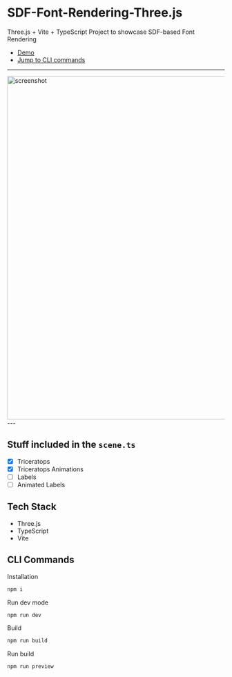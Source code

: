# SDF-Font-Rendering-Three.js
 
Three.js + Vite + TypeScript Project to showcase SDF-based Font Rendering

- [Demo]()
- [Jump to CLI commands](#cli-commands)

---
<img width="796" alt="screenshot" src="https://github.com/pachoclo/vite-threejs-ts-template/assets/3608140/4b377045-8be5-4021-8cb8-84346a23f680">
---

## Stuff included in the `scene.ts`
- [x] Triceratops
- [x] Triceratops Animations
- [ ] Labels
- [ ] Animated Labels

## Tech Stack

- Three.js
- TypeScript
- Vite

## CLI Commands

Installation

```bash
npm i
```

Run dev mode

```bash
npm run dev
```

Build

```bash
npm run build
```

Run build

```bash
npm run preview
```
